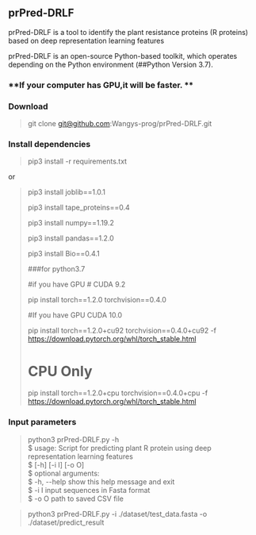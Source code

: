 ## prPred-DRLF
prPred-DRLF is a tool to identify the plant resistance proteins (R proteins) based on deep representation learning features

prPred-DRLF is an open-source Python-based toolkit, which operates depending on the Python environment (##Python Version 3.7). 

### **If your computer has GPU,it will be faster. **


### **Download**

> git clone git@github.com:Wangys-prog/prPred-DRLF.git


### **Install dependencies**

> pip3 install -r requirements.txt 

or 

> pip3 install joblib==1.0.1 
> 
> pip3 install tape_proteins==0.4
>  
> pip3 install numpy==1.19.2 
> 
> pip3 install pandas==1.2.0 
> 
> pip3 install Bio==0.4.1 
> 
> ###for python3.7 
> 
> #if you have GPU  # CUDA 9.2  
> 
> pip install torch==1.2.0 torchvision==0.4.0 
> 
> #If you have GPU CUDA 10.0 
> 
> pip install torch==1.2.0+cu92 torchvision==0.4.0+cu92 -f https://download.pytorch.org/whl/torch_stable.html
> 
> # CPU Only
> 
> pip install torch==1.2.0+cpu torchvision==0.4.0+cpu -f https://download.pytorch.org/whl/torch_stable.html
> 



### Input parameters

> python3 prPred-DRLF.py -h  
> $ usage: Script for predicting plant R protein using deep representation learning features  
> $       [-h] [-i I] [-o O]  
> $ optional arguments:  
> $  -h, --help  show this help message and exit  
> $  -i I        input sequences in Fasta format  
> $  -o O        path to saved CSV file  

> python3 prPred-DRLF.py -i ./dataset/test_data.fasta -o ./dataset/predict_result
